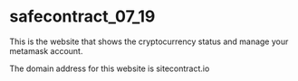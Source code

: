 # safecontract_07_19
This is the website that shows the cryptocurrency status and manage your metamask account.

The domain address for this website is sitecontract.io
